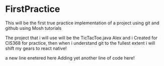 # FirstPractice
This will be the first true practice implementation of a project using git and github using Mosh tutorials 

The project that i will use will be the TicTacToe.java Alex and i Created for CIS368 for practice, then when i understand git to the fullest extent
i will shift my gears to react native! 

a new line enetered here
Adding yet another line of code here!
